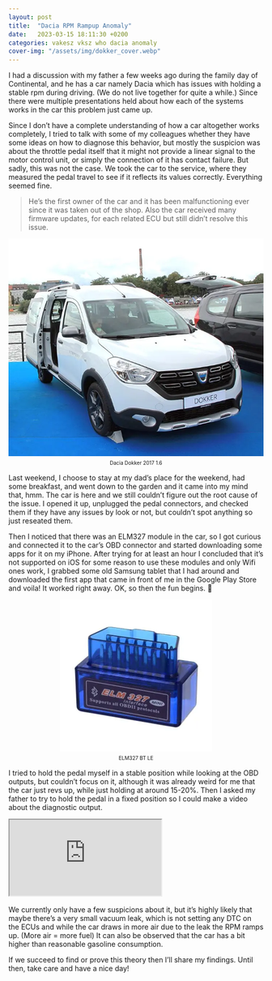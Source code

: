 ```yaml
---
layout: post
title:  "Dacia RPM Rampup Anomaly"
date:   2023-03-15 18:11:30 +0200
categories: vakesz vksz who dacia anomaly
cover-img: "/assets/img/dokker_cover.webp"
---
```


I had a discussion with my father a few weeks ago during the family day of Continental, and he has a car namely Dacia which has issues with holding a stable rpm during driving. (We do not live together for quite a while.) Since there were multiple presentations held about how each of the systems works in the car this problem just came up.

Since I don’t have a complete understanding of how a car altogether works completely, I tried to talk with some of my colleagues whether they have some ideas on how to diagnose this behavior, but mostly the suspicion was about the throttle pedal itself that it might not provide a linear signal to the motor control unit, or simply the connection of it has contact failure. But sadly, this was not the case. We took the car to the service, where they measured the pedal travel to see if it reflects its values correctly. Everything seemed fine.

> He’s the first owner of the car and it has been malfunctioning ever since it was taken out of the shop. Also the car received many firmware updates, for each related ECU but still didn’t resolve this issue.

<p align="center">
<img src="../assets/img/Prague_2017_Dacia_Dokker_1.webp"><br>
<font size="1px">Dacia Dokker 2017 1.6</font>
</p>

Last weekend, I choose to stay at my dad’s place for the weekend, had some breakfast, and went down to the garden and it came into my mind that, hmm. The car is here and we still couldn’t figure out the root cause of the issue. I opened it up, unplugged the pedal connectors, and checked them if they have any issues by look or not, but couldn’t spot anything so just reseated them.

Then I noticed that there was an ELM327 module in the car, so I got curious and connected it to the car’s OBD connector and started downloading some apps for it on my iPhone. After trying for at least an hour I concluded that it’s not supported on iOS for some reason to use these modules and only Wifi ones work, I grabbed some old Samsung tablet that I had around and downloaded the first app that came in front of me in the Google Play Store and voila! It worked right away. OK, so then the fun begins. 🙂

<p align="center">
<img src="../assets/img/elm327.webp"><br>
<font size="1px">ELM327 BT LE</font>
</p>

I tried to hold the pedal myself in a stable position while looking at the OBD outputs, but couldn’t focus on it, although it was already weird for me that the car just revs up, while just holding at around 15-20%. Then I asked my father to try to hold the pedal in a fixed position so I could make a video about the diagnostic output.

<div class="iframe-container">
<iframe class="iframe-video" src="https://www.youtube.com/embed/8EJ7jPH_4eE" allowfullscreen></iframe>
</div>

We currently only have a few suspicions about it, but it’s highly likely that maybe there’s a very small vacuum leak, which is not setting any DTC on the ECUs and while the car draws in more air due to the leak the RPM ramps up. (More air = more fuel) It can also be observed that the car has a bit higher than reasonable gasoline consumption.

If we succeed to find or prove this theory then I’ll share my findings. Until then, take care and have a nice day!